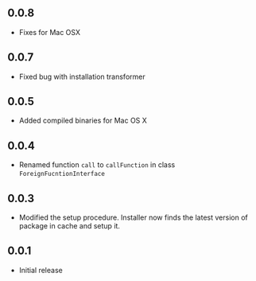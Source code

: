 ## 0.0.8

- Fixes for Mac OSX

## 0.0.7

- Fixed bug with installation transformer

## 0.0.5

- Added compiled binaries for Mac OS X

## 0.0.4

- Renamed function `call` to `callFunction` in class `ForeignFucntionInterface`

## 0.0.3

- Modified the setup procedure. Installer now finds the latest version of package in cache and setup it.

## 0.0.1

- Initial release

